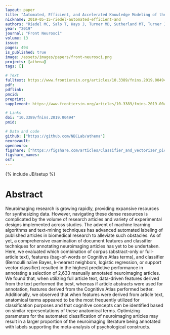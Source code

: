 ```yaml
---
layout: paper
title: "Automated, Efficient, and Accelerated Knowledge Modeling of the Cognitive Neuroimaging Literature Using the ATHENA Toolkit"
nickname: 2019-05-15-riedel-automated-efficient-and
authors: "Riedel MC, Salo T, Hays J, Turner MD, Sutherland MT, Turner JA, Laird AR"
year: "2019"
journal: "Front Neurosci"
volume: 13
issue:
pages: 494
is_published: true
image: /assets/images/papers/front-neurosci.png
projects: [athena]
tags: []

# Text
fulltext: https://www.frontiersin.org/articles/10.3389/fnins.2019.00494/full#h10
pdf:
pdflink:
pmcid:
preprint:
supplement: https://www.frontiersin.org/articles/10.3389/fnins.2019.00494/full#supplementary-material

# Links
doi: "10.3389/fnins.2019.00494"
pmid:

# Data and code
github: ["https://github.com/NBCLab/athena"]
neurovault:
openneuro:
figshare: ["https://figshare.com/articles/Classifier_and_vectorizer_pickle_files/7203305"]
figshare_names:
osf:
---
```

{% include JB/setup %}

# Abstract

Neuroimaging research is growing rapidly, providing expansive resources for synthesizing data. However, navigating these dense resources is complicated by the volume of research articles and variety of experimental designs implemented across studies. The advent of machine learning algorithms and text-mining techniques has advanced automated labeling of published articles in biomedical research to alleviate such obstacles. As of yet, a comprehensive examination of document features and classifier techniques for annotating neuroimaging articles has yet to be undertaken. Here, we evaluated which combination of corpus (abstract-only or full-article text), features (bag-of-words or Cognitive Atlas terms), and classifier (Bernoulli naïve Bayes, k-nearest neighbors, logistic regression, or support vector classifier) resulted in the highest predictive performance in annotating a selection of 2,633 manually annotated neuroimaging articles. We found that, when utilizing full article text, data-driven features derived from the text performed the best, whereas if article abstracts were used for annotation, features derived from the Cognitive Atlas performed better. Additionally, we observed that when features were derived from article text, anatomical terms appeared to be the most frequently utilized for classification purposes and that cognitive concepts can be identified based on similar representations of these anatomical terms. Optimizing parameters for the automated classification of neuroimaging articles may result in a larger proportion of the neuroimaging literature being annotated with labels supporting the meta-analysis of psychological constructs.
